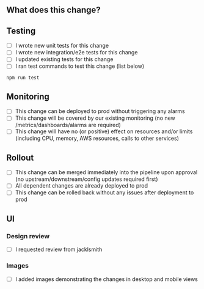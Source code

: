## What does this change?

<!-- 
**NOTE**: This is meant as a guide and memory jog, not a prescriptive list of tasks you must do!
Feel free to modify as suits, just please do read over and make sure you've at least thought about the points and if there's any impact.
-->

<!-- 
Add details of the change here. A PR should have enough detail to be understandable far in the future. e.g what is the problem/why is the change needed, how does it solve it and any questions or points of discussion.  

Add any relevant tickets or links, eg: Resolves [ticket](http://link-to-ticket)
-->



## Testing

- [ ] I wrote new unit tests for this change
- [ ] I wrote new integration/e2e tests for this change
- [ ] I updated existing tests for this change
- [ ] I ran test commands to test this change (list below)

```
npm run test
```

## Monitoring

- [ ] This change can be deployed to prod without triggering any alarms
- [ ] This change will be covered by our existing monitoring
      (no new /metrics/dashboards/alarms are required)
- [ ] This change will have no (or positive) effect on resources and/or limits
      (including CPU, memory, AWS resources, calls to other services)

## Rollout

- [ ] This change can be merged immediately into the pipeline upon approval (no upstream/downstream/config updates required first)
- [ ] All dependent changes are already deployed to prod
- [ ] This change can be rolled back without any issues after deployment to prod

## UI
<!-- Usually only applicable to UI changes: what did it look like before and what will it look like after? -->

### Design review

- [ ] I requested review from jacklsmith
      
### Images
- [ ] I added images demonstrating the changes in desktop and mobile views


